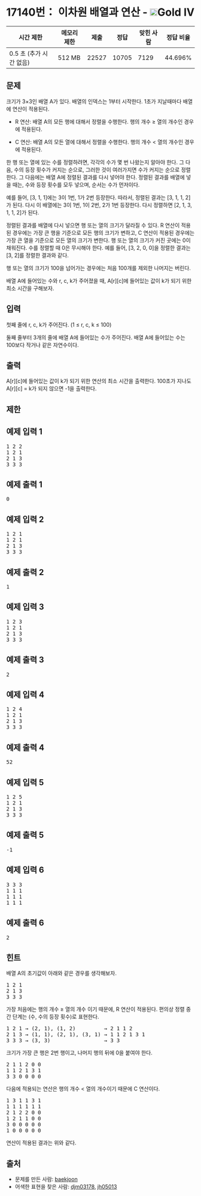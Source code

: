 # 17140번： 이차원 배열과 연산 - <img src="https://static.solved.ac/tier_small/12.svg" style="height:20px" />Gold IV


| 시간 제한 | 메모리 제한 | 제출 | 정답 | 맞힌 사람 | 정답 비율 |
| --- | --- | --- | --- | --- | --- |
| 0.5 초 (추가 시간 없음) | 512 MB | 22527 | 10705 | 7129 | 44.696% |


## 문제


크기가 3×3인 배열 A가 있다. 배열의 인덱스는 1부터 시작한다. 1초가 지날때마다 배열에 연산이 적용된다.

- R 연산: 배열 A의 모든 행에 대해서 정렬을 수행한다. 행의 개수 ≥ 열의 개수인 경우에 적용된다.

- C 연산: 배열 A의 모든 열에 대해서 정렬을 수행한다. 행의 개수 < 열의 개수인 경우에 적용된다.


한 행 또는 열에 있는 수를 정렬하려면, 각각의 수가 몇 번 나왔는지 알아야 한다. 그 다음, 수의 등장 횟수가 커지는 순으로, 그러한 것이 여러가지면 수가 커지는 순으로 정렬한다. 그 다음에는 배열 A에 정렬된 결과를 다시 넣어야 한다. 정렬된 결과를 배열에 넣을 때는, 수와 등장 횟수를 모두 넣으며, 순서는 수가 먼저이다.

예를 들어, [3, 1, 1]에는 3이 1번, 1가 2번 등장한다. 따라서, 정렬된 결과는 [3, 1, 1, 2]가 된다. 다시 이 배열에는 3이 1번, 1이 2번, 2가 1번 등장한다. 다시 정렬하면 [2, 1, 3, 1, 1, 2]가 된다.

정렬된 결과를 배열에 다시 넣으면 행 또는 열의 크기가 달라질 수 있다. R 연산이 적용된 경우에는 가장 큰 행을 기준으로 모든 행의 크기가 변하고, C 연산이 적용된 경우에는 가장 큰 열을 기준으로 모든 열의 크기가 변한다. 행 또는 열의 크기가 커진 곳에는 0이 채워진다. 수를 정렬할 때 0은 무시해야 한다. 예를 들어, [3, 2, 0, 0]을 정렬한 결과는 [3, 2]를 정렬한 결과와 같다.

행 또는 열의 크기가 100을 넘어가는 경우에는 처음 100개를 제외한 나머지는 버린다.

배열 A에 들어있는 수와 r, c, k가 주어졌을 때, A[r][c]에 들어있는 값이 k가 되기 위한 최소 시간을 구해보자.




## 입력


첫째 줄에 r, c, k가 주어진다. (1 ≤ r, c, k ≤ 100)

둘째 줄부터 3개의 줄에 배열 A에 들어있는 수가 주어진다. 배열 A에 들어있는 수는 100보다 작거나 같은 자연수이다.




## 출력


A[r][c]에 들어있는 값이 k가 되기 위한 연산의 최소 시간을 출력한다. 100초가 지나도 A[r][c] = k가 되지 않으면 -1을 출력한다.




## 제한




## 예제 입력 1


<pre>1 2 2
1 2 1
2 1 3
3 3 3
</pre>


## 예제 출력 1


<pre>0
</pre>




## 예제 입력 2


<pre>1 2 1
1 2 1
2 1 3
3 3 3
</pre>


## 예제 출력 2


<pre>1
</pre>




## 예제 입력 3


<pre>1 2 3
1 2 1
2 1 3
3 3 3
</pre>


## 예제 출력 3


<pre>2
</pre>




## 예제 입력 4


<pre>1 2 4
1 2 1
2 1 3
3 3 3
</pre>


## 예제 출력 4


<pre>52
</pre>




## 예제 입력 5


<pre>1 2 5
1 2 1
2 1 3
3 3 3
</pre>


## 예제 출력 5


<pre>-1
</pre>




## 예제 입력 6


<pre>3 3 3
1 1 1
1 1 1
1 1 1
</pre>


## 예제 출력 6


<pre>2
</pre>




## 힌트


배열 A의 초기값이 아래와 같은 경우를 생각해보자.

<pre>1 2 1
2 1 3
3 3 3
</pre>
가장 처음에는 행의 개수 ≥ 열의 개수 이기 때문에, R 연산이 적용된다. 편의상 정렬 중간 단계는 (수, 수의 등장 횟수)로 표현한다.

<pre>1 2 1 → (2, 1), (1, 2)         → 2 1 1 2
2 1 3 → (1, 1), (2, 1), (3, 1) → 1 1 2 1 3 1
3 3 3 → (3, 3)                 → 3 3</pre>
크기가 가장 큰 행은 2번 행이고, 나머지 행의 뒤에 0을 붙여야 한다.

<pre>2 1 1 2 0 0
1 1 2 1 3 1
3 3 0 0 0 0</pre>
다음에 적용되는 연산은 행의 개수 < 열의 개수이기 때문에 C 연산이다.

<pre>1 3 1 1 3 1
1 1 1 1 1 1
2 1 2 2 0 0
1 2 1 1 0 0
3 0 0 0 0 0
1 0 0 0 0 0
</pre>
연산이 적용된 결과는 위와 같다.





## 출처


- 문제를 만든 사람: [baekjoon](/user/baekjoon)
- 어색한 표현을 찾은 사람: [djm03178](/user/djm03178), [jh05013](/user/jh05013)




